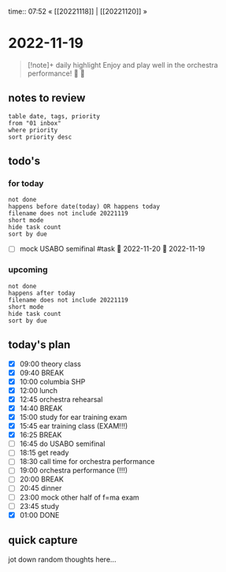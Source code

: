 time:: 07:52
« [[20221118]] | [[20221120]] »

# 2022-11-19

>[!note]+ daily highlight
>Enjoy and play well in the orchestra performance! 🎻 🎵

## notes to review
```dataview
table date, tags, priority
from "01 inbox"
where priority
sort priority desc
```
## todo's
### for today
```tasks
not done
happens before date(today) OR happens today
filename does not include 20221119
short mode
hide task count
sort by due
```
- [ ] mock USABO semifinal #task 📅 2022-11-20 🛫 2022-11-19 
### upcoming
```tasks
not done
happens after today
filename does not include 20221119
short mode
hide task count
sort by due
```
## today's plan
- [x] 09:00 theory class
- [x] 09:40 BREAK
- [x] 10:00 columbia SHP
- [x] 12:00 lunch
- [x] 12:45 orchestra rehearsal
- [x] 14:40 BREAK
- [x] 15:00 study for ear training exam
- [x] 15:45 ear training class (EXAM!!!)
- [x] 16:25 BREAK
- [ ] 16:45 do USABO semifinal
- [ ] 18:15 get ready
- [ ] 18:30 call time for orchestra performance
- [ ] 19:00 orchestra performance (!!!)
- [ ] 20:00 BREAK
- [ ] 20:45 dinner
- [ ] 23:00 mock other half of f=ma exam
- [ ] 23:45 study
- [x] 01:00 DONE

## quick capture
jot down random thoughts here...